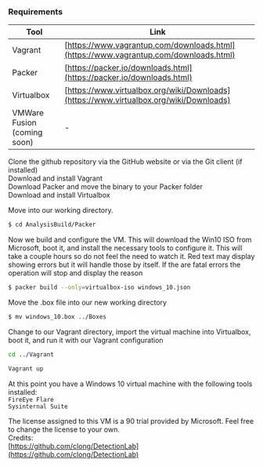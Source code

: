 ### Requirements
| Tool | Link |
| ------ | ------ |
| Vagrant | [https://www.vagrantup.com/downloads.html](https://www.vagrantup.com/downloads.html) |
| Packer | [https://packer.io/downloads.html](https://packer.io/downloads.html) |
| Virtualbox | [https://www.virtualbox.org/wiki/Downloads](https://www.virtualbox.org/wiki/Downloads) |
| VMWare Fusion (coming soon) | - |

Clone the github repository via the GitHub website or via the Git client (if installed)  
Download and install Vagrant  
Download Packer and move the binary to your Packer folder  
Download and install Virtualbox  

Move into our working directory.
```sh
$ cd AnalysisBuild/Packer
```
Now we build and configure the VM. This will download the Win10 ISO from Microsoft, boot it, and install the necessary tools to configure it. This will take a couple hours so do not feel the need to watch it. Red text may display showing errors but it will handle those by itself. If the are fatal errors the operation will stop and display the reason
```sh 
$ packer build --only=virtualbox-iso windows_10.json
```
Move the .box file into our new working directory
```sh 
$ mv windows_10.box ../Boxes
```
Change to our Vagrant directory, import the virtual machine into Virtualbox, boot it, and run it with our Vagrant configuration
```sh 
cd ../Vagrant
``` 
```sh
Vagrant up
```

At this point you have a Windows 10 virtual machine with the following tools installed:  
`FireEye Flare`  
`Sysinternal Suite`

The license assigned to this VM is a 90 trial provided by Microsoft. Feel free to change the license to your own.  
Credits:  
[https://github.com/clong/DetectionLab](https://github.com/clong/DetectionLab)  